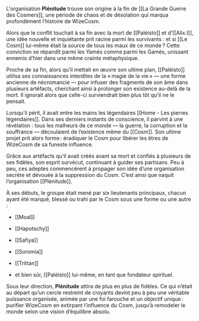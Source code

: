 L'organisation **Plénitude** trouve son origine à la fin de [[La Grande Guerre des Cosmers]], une période de chaos et de désolation qui marqua profondément l’histoire de WizeCosm.

Alors que le conflit touchait à sa fin avec la mort de [[Paléisto]] et d’[[Alix.I]], une idée nouvelle et inquiétante prit racine parmi les survivants : et si [[Le Cosm]] lui-même était la source de tous les maux de ce monde ? Cette conviction se répandit parmi les Yamés comme parmi les Gamés, unissant ennemis d’hier dans une même crainte métaphysique.

Proche de sa fin, alors qu’il mettait en œuvre son ultime plan, [[Paléisto]] utilisa ses connaissances interdites de la « magie de la vie » — une forme ancienne de nécromancie — pour infuser des fragments de son âme dans plusieurs artéfacts, cherchant ainsi à prolonger son existence au-delà de la mort. Il ignorait alors que celle-ci surviendrait bien plus tôt qu’il ne le pensait.

Lorsqu’il périt, il avait entre les mains les légendaires [[Home - Les pierres légendaires]]. Dans ses derniers instants de conscience, il parvint à une révélation : tous les malheurs de ce monde — la guerre, la corruption et la souffrance — découlaient de l’existence même du [[Cosm]]. Son ultime projet prit alors forme : éradiquer le Cosm pour libérer les êtres de WizeCosm de sa funeste influence.

Grâce aux artéfacts qu’il avait créés avant sa mort et confiés à plusieurs de ses fidèles, son esprit survécut, continuant à guider ses partisans. Peu à peu, ces adeptes commencèrent à propager son idée d’une organisation secrète et dévouée à la suppression du Cosm. C’est ainsi que naquit l’organisation [[Plénitude]].

À ses débuts, le groupe était mené par six lieutenants principaux, chacun ayant été marqué, blessé ou trahi par le Cosm sous une forme ou une autre :

- [[Moal]]
    
- [[Hapotschy]]
    
- [[Safiya]]
    
- [[Soromia]]
    
- [[Trittan]]
    
- et bien sûr, [[Paléisto]] lui-même, en tant que fondateur spirituel.
    

Sous leur direction, **Plénitude** attira de plus en plus de fidèles. Ce qui n’était au départ qu’un cercle restreint de croyants devint peu à peu une véritable puissance organisée, animée par une foi farouche et un objectif unique : purifier WizeCosm en extirpant l’influence du Cosm, jusqu’à remodeler le monde selon une vision d’équilibre absolu.

